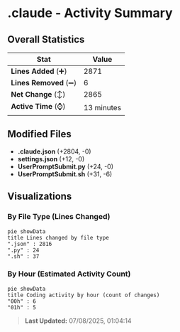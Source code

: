 # .claude - Activity Summary 

## Overall Statistics

| Stat                   | Value                                                             |
| ---------------------- | ----------------------------------------------------------------- |
| **Lines Added** (➕)   | 2871                                          |
| **Lines Removed** (➖) | 6                                        |
| **Net Change** (↕)    | 2865                |
| **Active Time** (⌚)   | 13 minutes |


## Modified Files
- **.claude.json** (+2804, -0)
- **settings.json** (+12, -0)
- **UserPromptSubmit.py** (+24, -0)
- **UserPromptSubmit.sh** (+31, -6)

## Visualizations

### By File Type (Lines Changed)

```mermaid
pie showData
title Lines changed by file type
".json" : 2816
".py" : 24
".sh" : 37
```

### By Hour (Estimated Activity Count)

```mermaid
pie showData
title Coding activity by hour (count of changes)
"00h" : 6
"01h" : 5
```


> **Last Updated:** 07/08/2025, 01:04:14